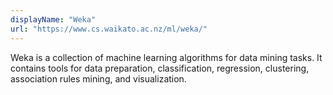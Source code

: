 ```yaml
---
displayName: "Weka"
url: "https://www.cs.waikato.ac.nz/ml/weka/"
---
```


Weka is a collection of machine learning algorithms for data mining tasks. It contains tools for data preparation, classification, regression, clustering, association rules mining, and visualization.
